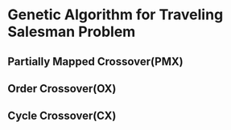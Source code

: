 # Genetic Algorithm for Traveling Salesman Problem

## Partially Mapped Crossover(PMX)

## Order Crossover(OX)

## Cycle Crossover(CX)